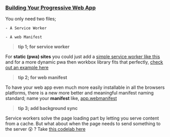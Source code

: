 ### [ Building Your Progressive Web App ](https://pwafire.org/developer/pwa/started/)

You only need two files; 

    - A Service Worker
    
    - A web Manifest
    
   > **tip 1; for service worker**
   
   For **static (pwa) sites** you could just add a [simple service worker like this](https://pwafire.org/developer/pwa/started/#sw-config) and for a more dynamic pwa then workbox library fits that perfectly, [check out an example here](https://pwafire.org/developer/pwa/started/#workbox-service-worker)
   
   > **tip 2; for web manifest**
   
   To have your web app even much more easily installable in all the browsers platforms, there is a new more better and meaningful manifest naming standard; name your **manifest** like, [app.webmanifest](https://github.com/mayeedwin/pwafire/blob/master/bundle/default/app.webmanifest)
   
   > **tip 3; add background sync**
   
   Service workers solve the page loading part by letting you serve content from a cache. But what about when the page needs to send something to the server 😲 ? Take [this codelab here](https://pwafire.org/developer/docs/background-sync/)
